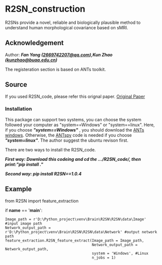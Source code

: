 # R2SN_construction
R2SNs provide a novel, reliable and biologically plausible method to understand human morphological covariance based on sMRI.
## Acknowledgement
Author: ***Fan Yang (2669742207@qq.com),Kun Zhao (kunzhao@buaa.edu.cn)***

The registeration section is based on ANTs toolkit.
## Source
If you used R2SN_code, please refer this orignal paper.
[Original Paper](https://direct.mit.edu/netn/article/5/3/783/101835/Regional-radiomics-similarity-networks-R2SNs-in)

### Installation
This package can support two systems, you can choose the system followed your computer as "system==Windows" or "system==linux". Here, if you choose ***"system==Windows"*** , you should download the [ANTs windows](https://github.com/ANTsX/ANTs/releases). Otherwise, the [ANTspy](https://github.com/ANTsX/ANTsPy) code is needed if you choose ***"system=linux"***. The author suggest the ubuntu revison first.

There are two ways to install the R2SN_code.

***First way: Download this codeing and cd the .../R2SN_code/, then print:"pip install ."*** 

***Second way: pip install R2SN==1.0.4***

## Example
from R2SN import feature_extraction  

if __name__ == '__main__':  

    Image_path = r'D:\Python_project\venv\Brain\R2SN\R2SN\data\Image' #input image path  
    Network_output_path = r'D:\Python_project\venv\Brain\R2SN\R2SN\data\Network' #output network path  
    feature_extraction.R2SN_feature_extract(Image_path = Image_path,  
                                            Network_output_path = Network_output_path,  
                                            system = 'Windows', #Linux  
                                            n_jobs = 1)  


